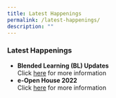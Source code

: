 ```yaml
---
title: Latest Happenings
permalink: /latest-happenings/
description: ""
---
```

### **Latest Happenings**
*   **Blended Learning (BL) Updates**  
    Click [here](/blended-learning-updates/) for more information
*   **e-Open House 2022**  
    Click [here](https://staging.d20c7gu3ctms61.amplifyapp.com/prospective-students/e-openhouse-2022/) for more information